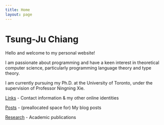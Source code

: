 ```yaml
---
title: Home
layout: page
---
```


# Tsung-Ju Chiang

Hello and welcome to my personal website!

I am passionate about programming and have a keen interest in theoretical computer science,
particularly programming language theory and type theory.

I am currently pursuing my Ph.D. at the University of Toronto, under the supervision of Professor Ningning Xie.

[Links](/links/) - Contact information & my other online identities

[Posts](/posts/) - (preallocated space for) My blog posts

[Research](/research/) - Academic publications
